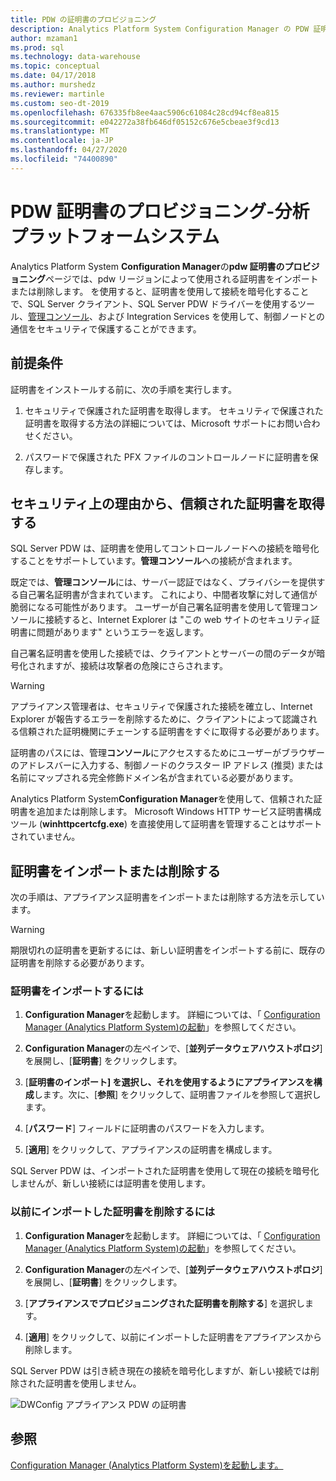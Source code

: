 ```yaml
---
title: PDW の証明書のプロビジョニング
description: Analytics Platform System Configuration Manager の PDW 証明書のプロビジョニングページでは、PDW リージョンによって使用される証明書をインポートまたは削除します。
author: mzaman1
ms.prod: sql
ms.technology: data-warehouse
ms.topic: conceptual
ms.date: 04/17/2018
ms.author: murshedz
ms.reviewer: martinle
ms.custom: seo-dt-2019
ms.openlocfilehash: 676335fb8ee4aac5906c61084c28cd94cf8ea815
ms.sourcegitcommit: e042272a38fb646df05152c676e5cbeae3f9cd13
ms.translationtype: MT
ms.contentlocale: ja-JP
ms.lasthandoff: 04/27/2020
ms.locfileid: "74400890"
---
```

# <a name="pdw-certificate-provisioning---analytics-platform-system"></a>PDW 証明書のプロビジョニング-分析プラットフォームシステム
Analytics Platform System **Configuration Manager**の**pdw 証明書のプロビジョニング**ページでは、pdw リージョンによって使用される証明書をインポートまたは削除します。 を使用すると、証明書を使用して接続を暗号化することで、SQL Server クライアント、SQL Server PDW ドライバーを使用するツール、[管理コンソール](monitor-the-appliance-by-using-the-admin-console.md)、および Integration Services を使用して、制御ノードとの通信をセキュリティで保護することができます。  
  
## <a name="prerequisites"></a>前提条件  
証明書をインストールする前に、次の手順を実行します。  
  
1.  セキュリティで保護された証明書を取得します。 セキュリティで保護された証明書を取得する方法の詳細については、Microsoft サポートにお問い合わせください。  
  
2.  パスワードで保護された PFX ファイルのコントロールノードに証明書を保存します。  
  
## <a name="for-security-reasons-obtain-a-trusted-certificate"></a>セキュリティ上の理由から、信頼された証明書を取得する  
SQL Server PDW は、証明書を使用してコントロールノードへの接続を暗号化することをサポートしています。**管理コンソール**への接続が含まれます。  
  
既定では、**管理コンソール**には、サーバー認証ではなく、プライバシーを提供する自己署名証明書が含まれています。 これにより、中間者攻撃に対して通信が脆弱になる可能性があります。 ユーザーが自己署名証明書を使用して管理コンソールに接続すると、Internet Explorer は "この web サイトのセキュリティ証明書に問題があります" というエラーを返します。  
  
自己署名証明書を使用した接続では、クライアントとサーバーの間のデータが暗号化されますが、接続は攻撃者の危険にさらされます。  
  
> [!WARNING]  
> アプライアンス管理者は、セキュリティで保護された接続を確立し、Internet Explorer が報告するエラーを削除するために、クライアントによって認識される信頼された証明機関にチェーンする証明書をすぐに取得する必要があります。  
  
証明書のパスには、管理**コンソール**にアクセスするためにユーザーがブラウザーのアドレスバーに入力する、制御ノードのクラスター IP アドレス (推奨) または名前にマップされる完全修飾ドメイン名が含まれている必要があります。  
  
Analytics Platform System**Configuration Manager**を使用して、信頼された証明書を追加または削除します。 Microsoft Windows HTTP サービス証明書構成ツール (**winhttpcertcfg.exe**) を直接使用して証明書を管理することはサポートされていません。  
  
## <a name="import-or-remove-the-certificate"></a>証明書をインポートまたは削除する  
次の手順は、アプライアンス証明書をインポートまたは削除する方法を示しています。

> [!WARNING]
> 期限切れの証明書を更新するには、新しい証明書をインポートする前に、既存の証明書を削除する必要があります。
  
### <a name="to-import-the-certificate"></a>証明書をインポートするには  
  
1.  **Configuration Manager**を起動します。 詳細については、「 [Configuration Manager &#40;Analytics Platform System&#41;の起動](launch-the-configuration-manager.md)」を参照してください。  
  
2.  **Configuration Manager**の左ペインで、[**並列データウェアハウストポロジ**] を展開し、[**証明書**] をクリックします。  
  
3.  [**証明書のインポート] を選択し、それを使用するようにアプライアンスを構成**します。次に、[**参照**] をクリックして、証明書ファイルを参照して選択します。  
  
4.  [**パスワード**] フィールドに証明書のパスワードを入力します。  
  
5.  [**適用**] をクリックして、アプライアンスの証明書を構成します。  
  
SQL Server PDW は、インポートされた証明書を使用して現在の接続を暗号化しませんが、新しい接続には証明書を使用します。  
  
### <a name="to-remove-the-previously-imported-certificate"></a>以前にインポートした証明書を削除するには  
  
1.  **Configuration Manager**を起動します。 詳細については、「 [Configuration Manager &#40;Analytics Platform System&#41;の起動](launch-the-configuration-manager.md)」を参照してください。  
  
2.  **Configuration Manager**の左ペインで、[**並列データウェアハウストポロジ**] を展開し、[**証明書**] をクリックします。  
  
3.  [**アプライアンスでプロビジョニングされた証明書を削除する**] を選択します。  
  
4.  [**適用**] をクリックして、以前にインポートした証明書をアプライアンスから削除します。  
  
SQL Server PDW は引き続き現在の接続を暗号化しますが、新しい接続では削除された証明書を使用しません。  
  
![DWConfig アプライアンス PDW の証明書](./media/pdw-certificate-provisioning/SQL_Server_PDW_DWConfig_ApplPDWCert.png "SQL_Server_PDW_DWConfig_ApplPDWCert")  
  
## <a name="see-also"></a>参照  
[Configuration Manager &#40;Analytics Platform System&#41;を起動します。](launch-the-configuration-manager.md)  
<!-- MISSING LINKS [HDInsight Certificate Provisioning &#40;Analytics Platform System&#41;](hdinsight-certificate-provisioning.md)  -->  
  

